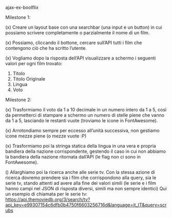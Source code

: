 ajax-ex-boolflix

Milestone 1:

(x) Creare un layout base con una searchbar (una input e un button) in cui possiamo scrivere completamente o parzialmente il nome   di un film. 

(x) Possiamo, cliccando il bottone, cercare sull’API tutti i film che contengono ciò che ha scritto l’utente.

(x) Vogliamo dopo la risposta dell’API visualizzare a schermo i seguenti valori per ogni film trovato:
   1. Titolo
   2. Titolo Originale
   3. Lingua
   4. Voto

Milestone 2:

(x) Trasformiamo il voto da 1 a 10 decimale in un numero intero da 1 a 5, così da permetterci di stampare a schermo un numero di stelle piene che vanno da 1 a 5, lasciando le restanti vuote (troviamo le icone in FontAwesome).

(x) Arrotondiamo sempre per eccesso all’unità successiva, non gestiamo icone mezze piene (o mezze vuote :P)

(x) Trasformiamo poi la stringa statica della lingua in una vera e propria bandiera della nazione corrispondente, gestendo il caso in cui non abbiamo la bandiera della nazione ritornata dall’API (le flag non ci sono in FontAwesome).

() Allarghiamo poi la ricerca anche alle serie tv. Con la stessa azione di ricerca dovremo prendere sia i film che corrispondono alla query, sia le serie tv, stando attenti ad avere alla fine dei valori simili (le serie e i film hanno campi nel JSON di risposta diversi, simili ma non sempre identici)
Qui un esempio di chiamata per le serie tv:
https://api.themoviedb.org/3/search/tv?api_key=e99307154c6dfb0b4750f6603256716d&language=it_IT&query=scrubs